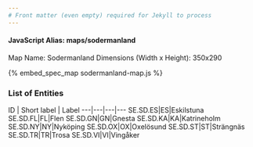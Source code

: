```yaml
---
# Front matter (even empty) required for Jekyll to process
---
```


#### JavaScript Alias: maps/sodermanland

Map Name: Sodermanland
Dimensions (Width x Height): 350x290



{% embed_spec_map sodermanland-map.js %}

### List of Entities

ID | Short label | Label
---|---|---|---
SE.SD.ES|ES|Eskilstuna
SE.SD.FL|FL|Flen
SE.SD.GN|GN|Gnesta
SE.SD.KA|KA|Katrineholm
SE.SD.NY|NY|Nyköping
SE.SD.OX|OX|Oxelösund
SE.SD.ST|ST|Strängnäs
SE.SD.TR|TR|Trosa
SE.SD.VI|VI|Vingåker

